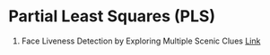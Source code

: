 # Partial Least Squares (PLS)

1. Face Liveness Detection by Exploring Multiple Scenic Clues [Link](https://drive.google.com/file/d/16UF8p9W7H2cIp1DyqPH43aMV5ZiH2Q5j/view?usp=sharing)